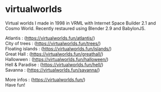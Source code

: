 # virtualworlds  
Virtual worlds I made in 1998 in VRML with Internet Space Builder 2.1 and Cosmo World. 
Recently restaured using Blender 2.9 and BabylonJS.  

Atlantis :  (https://virtualworlds.fun/atlantis/)  
City of trees : (https://virtualworlds.fun/trees/)  
Floating islands : (https://virtualworlds.fun/islands/)   
Great Hall : (https://virtualworlds.fun/greathall/)  
Hallowwen : (https://virtualworlds.fun/halloween/)  
Hell & Paradise : (https://virtualworlds.fun/hell/)    
Savanna : (https://virtualworlds.fun/savanna/)  
  
More infos : (https://virtualworlds.fun/)  
Have fun!
